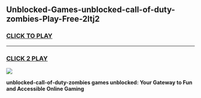 
## Unblocked-Games-unblocked-call-of-duty-zombies-Play-Free-2ltj2
<h3>
<a href="https://premium76.site?title=unblocked-call-of-duty-zombies&ref=23A">CLICK TO PLAY</a></h3>
<hr>

<h3>
<a href="https://premium76.site?title=unblocked-call-of-duty-zombies&ref=23A">CLICK 2 PLAY</a>
  
</h3>

<a href="https://premium76.site?title=unblocked-call-of-duty-zombies&ref=23A"><img src="https://clearcache.store/games.png"></a>


**unblocked-call-of-duty-zombies games unblocked: Your Gateway to Fun and Accessible Online Gaming**

